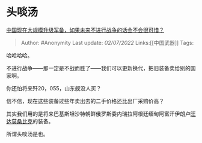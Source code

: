 # 头啖汤
[中国现在大规模升级军备，如果未来不进行战争的话会不会很可惜？](https://www.zhihu.com/question/59496354/answer/2544035406)

> Author: #Anonymity
> Last update: *02/07/2022*
> Links:[[中国武器]]
> Tags:

哈哈哈哈。

不进行战争——那一定是不战而胜了——我们可以更新换代，把旧装备卖给别的国家啊。

你还怕将来歼20，055，山东舰没人买？

信不信，现在这些装备过些年卖出去的二手价格还比出厂采购价高？

其实我们用的是将来巴基斯坦沙特朝鲜俄罗斯委内瑞拉阿根廷缅甸阿富汗伊朗卢[旺达](https://www.zhihu.com/search?q=%E6%97%BA%E8%BE%BE&search_source=Entity&hybrid_search_source=Entity&hybrid_search_extra=%7B%22sourceType%22%3A%22answer%22%2C%22sourceId%22%3A2544035406%7D)[莫桑比克](https://www.zhihu.com/search?q=%E8%8E%AB%E6%A1%91%E6%AF%94%E5%85%8B&search_source=Entity&hybrid_search_source=Entity&hybrid_search_extra=%7B%22sourceType%22%3A%22answer%22%2C%22sourceId%22%3A2544035406%7D)的装备。

所谓头啖汤是也。
